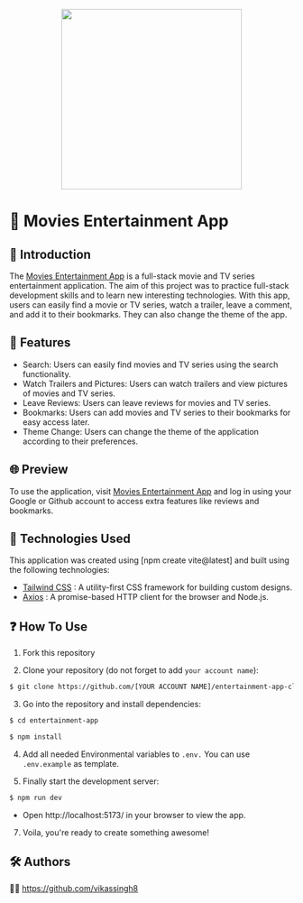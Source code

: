 <p align="center">
  <img width="320" src="./public/readme-logo.svg">
</p>

# 🍿 Movies Entertainment App

## 🙌 Introduction

The [Movies Entertainment App](https://entertainment-app-client.vercel.app/) is a full-stack movie and TV series entertainment application. The aim of this project was to practice full-stack development skills and to learn new interesting technologies. With this app, users can easily find a movie or TV series, watch a trailer, leave a comment, and add it to their bookmarks. They can also change the theme of the app.

## 👀 Features

- Search: Users can easily find movies and TV series using the search functionality.
- Watch Trailers and Pictures: Users can watch trailers and view pictures of movies and TV series.
- Leave Reviews: Users can leave reviews for movies and TV series.
- Bookmarks: Users can add movies and TV series to their bookmarks for easy access later.
- Theme Change: Users can change the theme of the application according to their preferences.

## 🌐 Preview

To use the application, visit [Movies Entertainment App](https://entertainment-app-client.vercel.app/) and log in using your Google or Github account to access extra features like reviews and bookmarks.

## 🚀 Technologies Used

This application was created using [npm create vite@latest] and built using the following technologies:

- [Tailwind CSS](https://tailwindcss.com/) : A utility-first CSS framework for building custom designs.
- [Axios](https://axios-http.com/) : A promise-based HTTP client for the browser and Node.js.

## ❓ How To Use

1. Fork this repository

2. Clone your repository (do not forget to add `your account name`):

```bash
$ git clone https://github.com/[YOUR ACCOUNT NAME]/entertainment-app-client.git
```

3. Go into the repository and install dependencies:

```bash
$ cd entertainment-app

$ npm install
```

4. Add all needed Environmental variables to `.env.` You can use `.env.example` as template.

5. Finally start the development server:

```bash
$ npm run dev
```

- Open http://localhost:5173/ in your browser to view the app.

7. Voila, you're ready to create something awesome!

## 🛠️ Authors

👩‍💻 https://github.com/vikassingh8

